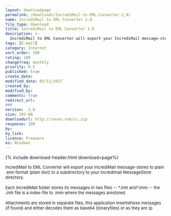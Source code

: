 ```yaml
---
layout: downloadpage
permalink: /downloads/IncrediMail-to-EML-Converter-1,0/
name: IncrediMail to EML Converter 1.0
file_type: download
title: IncrediMail to EML Converter 1.0
description: >-
  IncrediMail to EML Converter will export your IncrediMail message-stores to plain .eml-format (plain text)
tags: [E-mail]
category: Internet
sort_order: 100
rating: 100
changefreq: monthly
priority: 0.5
published: true
create_date: 
modified_date: 03/11/2017
created_by: 
modified_by: 
comments: true
redirect_url: 
### 
version:  1.0
size: 265 KB
downloadurl: http://rauno.com/ic.zip
response: 200
by: 
by_link: 
licence: Freeware
os: Windows
---
```


{% include download-header.html download=page%}

<p style="fix-download-text !important">
<p><font size="2"><p>IncrediMail to EML Converter will export your IncrediMail message-stores to plain .eml-format (plain text) to a subdirectory to your Incredimail MessageStore directory.<br />
<br />
Each IncrediMail folder stores its messages in two files -- *.imh and*.imm -- the .imh file is a index-file to .imm where the messages arestored.<br />
<br />
Attachments are stored in separate files, this application insertsthese messages (if found) and either decodes them as base64 (binaryfiles) or as they are (p</p></p></p>
